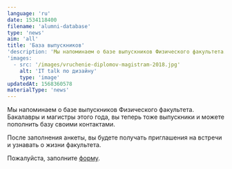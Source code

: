 ```yaml
---
language: 'ru'
date: 1534118400
filename: 'alumni-database'
type: 'news'
aim: 'all'
title: 'База выпускников'
'description: 'Мы напоминаем о базе выпускников Физического факультета....'
'images:
  - src: '/images/vruchenie-diplomov-magistram-2018.jpg'
    alt: 'IT talk по дизайну'
    type: 'image'
updatedAt: 1568360578
materialType: 'news'
---
```

Мы напоминаем о базе выпускников Физического факультета. Бакалавры и магистры этого года, вы теперь тоже выпускники и можете пополнить базу своими контактами.

После заполнения анкеты, вы будете получать приглашения на встречи и узнавать о жизни факультета.

Пожалуйста, заполните [форму](https://vk.com/away.php?to=https%3A%2F%2Fdocs.google.com%2Fforms%2Fd%2Fe%2F1FAIpQLSduLrEM68Y9tbhHfkIghM0Cttk-ZOr4VaHh7H6rpBCg-ClG2Q%2Fviewform&post=-131429_5576&el=snippet).
